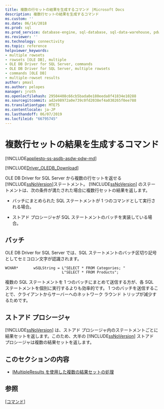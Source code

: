 ```yaml
---
title: 複数の行セットの結果を生成するコマンド |Microsoft Docs
description: 複数行セットの結果を生成するコマンド
ms.custom: ''
ms.date: 06/14/2018
ms.prod: sql
ms.prod_service: database-engine, sql-database, sql-data-warehouse, pdw
ms.reviewer: ''
ms.technology: connectivity
ms.topic: reference
helpviewer_keywords:
- multiple rowsets
- rowsets [OLE DB], multiple
- OLE DB Driver for SQL Server, commands
- OLE DB Driver for SQL Server, multiple rowsets
- commands [OLE DB]
- multiple-rowset results
author: pmasl
ms.author: pelopes
manager: jroth
ms.openlocfilehash: 29504408c66cb5bada0e180eeda8f41834e10288
ms.sourcegitcommit: ad2e98972a0e739c0fd2038ef4a030265f0ee788
ms.translationtype: MTE75
ms.contentlocale: ja-JP
ms.lasthandoff: 06/07/2019
ms.locfileid: "66795745"
---
```

# <a name="commands-generating-multiple-rowset-results"></a>複数行セットの結果を生成するコマンド
[!INCLUDE[appliesto-ss-asdb-asdw-pdw-md](../../../includes/appliesto-ss-asdb-asdw-pdw-md.md)]

[!INCLUDE[Driver_OLEDB_Download](../../../includes/driver_oledb_download.md)]

  OLE DB Driver for SQL Server から複数の行セットを返せる[!INCLUDE[ssNoVersion](../../../includes/ssnoversion-md.md)]ステートメント。 [!INCLUDE[ssNoVersion](../../../includes/ssnoversion-md.md)] のステートメントは、次の条件が満たされた場合に複数行セットの結果を返します。  
  
-   バッチにまとめられた SQL ステートメントが 1 つのコマンドとして実行される場合。  
  
-   ストアド プロシージャが SQL ステートメントのバッチを実装している場合。  
  
## <a name="batches"></a>バッチ  
 OLE DB Driver for SQL Server では、SQL ステートメントのバッチ区切り記号としてセミコロン文字が認識されます。  
  
```  
WCHAR*       wSQLString = L"SELECT * FROM Categories; "  
                          L"SELECT * FROM Products";  
```  
  
 複数の SQL ステートメントを 1 つのバッチにまとめて送信する方が、各 SQL ステートメントを個別に実行するよりも効率的です。 1 つのバッチを送信することで、クライアントからサーバーへのネットワーク ラウンド トリップが減少するためです。  
  
## <a name="stored-procedures"></a>ストアド プロシージャ  
 [!INCLUDE[ssNoVersion](../../../includes/ssnoversion-md.md)] は、ストアド プロシージャ内のステートメントごとに結果セットを返します。このため、大半の [!INCLUDE[ssNoVersion](../../../includes/ssnoversion-md.md)] ストアド プロシージャは複数の結果セットを返します。  
  
## <a name="in-this-section"></a>このセクションの内容  
  
-   [IMultipleResults を使用した複数の結果セットの処理](../../oledb/ole-db-commands/using-imultipleresults-to-process-multiple-result-sets.md)  
  
## <a name="see-also"></a>参照  
 [[コマンド]](../../oledb/ole-db-commands/commands.md)  
  
  
